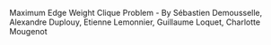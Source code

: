 Maximum Edge Weight Clique Problem - By Sébastien Demousselle, Alexandre Duplouy, Etienne Lemonnier, Guillaume Loquet, Charlotte Mougenot

